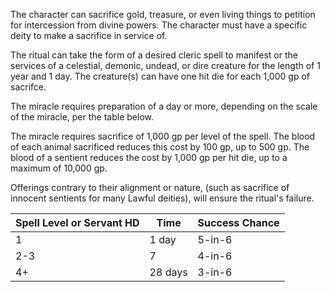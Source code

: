The character can sacrifice gold, treasure, or even living things to petition for intercession from divine powers. The character must have a specific deity to make a sacrifice in service of.

The ritual can take the form of a desired cleric spell to manifest or the services of a celestial, demonic, undead, or dire creature for the length of 1 year and 1 day. The creature(s) can have one hit die for each 1,000 gp of sacrifce.

The miracle requires preparation of a day or more, depending on the scale of the miracle, per the table below.

The miracle requires sacrifice of 1,000 gp per level of the spell. The blood of each animal sacrificed reduces this cost by 100 gp, up to 500 gp. The blood of a sentient reduces the cost by 1,000 gp per hit die, up to a maximum of 10,000 gp.

Offerings contrary to their alignment or nature, (such as sacrifice of innocent sentients for many Lawful deities), will ensure the ritual's failure.

| Spell Level or Servant HD | Time | Success Chance |
| - | - | - |
| 1 | 1 day | 5-in-6 |
| 2-3 | 7 | 4-in-6 |
| 4+ | 28 days | 3-in-6 |
